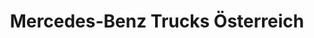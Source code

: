 ---
title: "Mercedes-Benz Trucks Österreich"
url: /eugendorf/mercedes-benz-trucks-oesterreich/
shop: Autohaus
---